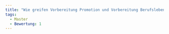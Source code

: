 ```yaml
---
title: "Wie greifen Vorbereitung Promotion und Vorbereitung Berufsleben im Master ineinander?"
tags:
  - Master
  - Bewertung: 1
---
```

